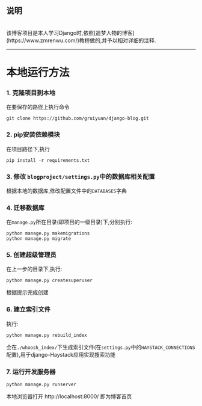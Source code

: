 ## 说明
<br />
该博客项目是本人学习Django时,依照[追梦人物的博客](https://www.zmrenwu.com/)教程做的,并予以相对详细的注释.

------

# 本地运行方法
### 1. 克隆项目到本地
在要保存的路径上执行命令
```
git clone https://github.com/gruiyuan/django-blog.git
```
### 2. pip安装依赖模块
在项目路径下,执行
```
pip install -r requirements.txt
```
### 3. 修改 `blogproject/settings.py`中的数据库相关配置
根据本地的数据库,修改配置文件中的`DATABASES`字典
### 4. 迁移数据库
在`manage.py`所在目录(即项目的一级目录)下,分别执行:
```
python manage.py makemigrations
python manage.py migrate
```
### 5. 创建超级管理员
在上一步的目录下,执行:
```
python manage.py createsuperuser
```
根据提示完成创建
### 6. 建立索引文件
执行:
```
python manage.py rebuild_index
```
会在`./whoosh_index/`下生成索引文件(在`settings.py`中的`HAYSTACK_CONNECTIONS`配置),用于django-Haystack应用实现搜索功能
### 7. 运行开发服务器
```
python manage.py runserver
```
本地浏览器打开 http://localhost:8000/ 即为博客首页